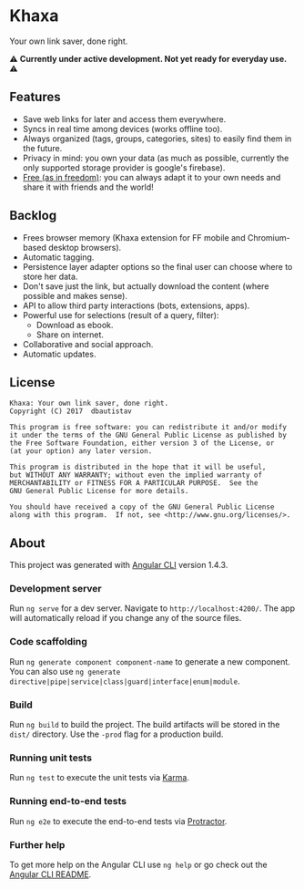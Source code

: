 # Khaxa
Your own link saver, done right.

:warning: **Currently under active development. Not yet ready for everyday use.** :warning:

## Features
- Save web links for later and access them everywhere.
- Syncs in real time among devices (works offline too).
- Always organized (tags, groups, categories, sites) to easily find them in the future.
- Privacy in mind: you own your data (as much as possible, currently the only supported storage provider is google's firebase).
- [Free (as in freedom)](#license): you can always adapt it to your own needs and share it with friends and the world!

## Backlog
- Frees browser memory (Khaxa extension for FF mobile and Chromium-based desktop browsers).
- Automatic tagging.
- Persistence layer adapter options so the final user can choose where to store her data.
- Don't save just the link, but actually download the content (where possible and makes sense).
- API to allow third party interactions (bots, extensions, apps).
- Powerful use for selections (result of a query, filter):
  - Download as ebook.
  - Share on internet.
- Collaborative and social approach.
- Automatic updates.

## License
    Khaxa: Your own link saver, done right.
    Copyright (C) 2017  dbautistav

    This program is free software: you can redistribute it and/or modify
    it under the terms of the GNU General Public License as published by
    the Free Software Foundation, either version 3 of the License, or
    (at your option) any later version.

    This program is distributed in the hope that it will be useful,
    but WITHOUT ANY WARRANTY; without even the implied warranty of
    MERCHANTABILITY or FITNESS FOR A PARTICULAR PURPOSE.  See the
    GNU General Public License for more details.

    You should have received a copy of the GNU General Public License
    along with this program.  If not, see <http://www.gnu.org/licenses/>.

## About
This project was generated with [Angular CLI](https://github.com/angular/angular-cli) version 1.4.3.

### Development server

Run `ng serve` for a dev server. Navigate to `http://localhost:4200/`. The app will automatically reload if you change any of the source files.

### Code scaffolding

Run `ng generate component component-name` to generate a new component. You can also use `ng generate directive|pipe|service|class|guard|interface|enum|module`.

### Build

Run `ng build` to build the project. The build artifacts will be stored in the `dist/` directory. Use the `-prod` flag for a production build.

### Running unit tests

Run `ng test` to execute the unit tests via [Karma](https://karma-runner.github.io).

### Running end-to-end tests

Run `ng e2e` to execute the end-to-end tests via [Protractor](http://www.protractortest.org/).

### Further help

To get more help on the Angular CLI use `ng help` or go check out the [Angular CLI README](https://github.com/angular/angular-cli/blob/master/README.md).
